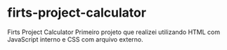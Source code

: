 # firts-project-calculator
Firts Project Calculator 
Primeiro projeto que realizei utilizando HTML com JavaScript interno e CSS com arquivo externo.
